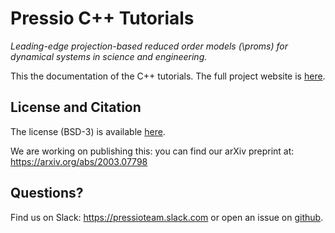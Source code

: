 # Pressio C++ Tutorials

*Leading-edge projection-based reduced order models (\proms) for
dynamical systems in science and engineering.*

This the documentation of the C++ tutorials.
The full project website is [here](https://pressio.github.io/).

## License and Citation
The license (BSD-3) is available [here](https://pressio.github.io/various/license/).

We are working on publishing this: you can find our arXiv preprint at: https://arxiv.org/abs/2003.07798

## Questions?
Find us on Slack: https://pressioteam.slack.com or
open an issue on [github](https://github.com/Pressio/pressio-tutorials).
